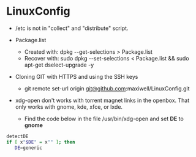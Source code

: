 LinuxConfig
===========


* /etc is not in "collect" and "distribute" script.

* Package.list
    - Created with: dpkg --get-selections > Package.list
    - Recover with: sudo  dpkg --set-selections < Package.list && sudo apt-get dselect-upgrade -y


* Cloning GIT with HTTPS and using the SSH keys
    - git remote set-url origin git@github.com:maxiwell/LinuxConfig.git

* xdg-open don't works with torrent magnet links in the openbox. That only works with gnome, kde, xfce, or lxde.
    - Find the code below in the file /usr/bin/xdg-open and set **DE** to **gnome** 

```bash    
detectDE
if [ x"$DE" = x"" ]; then
   DE=generic
```

